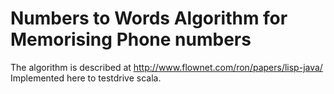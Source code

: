 Numbers to Words Algorithm for Memorising Phone numbers
=============
The algorithm is described at http://www.flownet.com/ron/papers/lisp-java/
Implemented here to testdrive scala.
